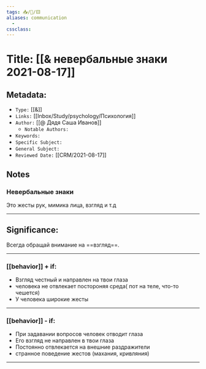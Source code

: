 ```yaml
---
tags: 📥️/📜️/🟨️
aliases: communication
  - 
cssclass: 
---
```




# Title: **[[& невербальные знаки 2021-08-17]]**


## Metadata:

- `Type:` [[&]]
- `Links:` [[Inbox/Study/psychology/Психология]]
- `Author:` [[@ Дядя Саша Иванов]]
	- `Notable Authors:` 
- `Keywords:` 
- `Specific Subject:` 
- `General Subject:` 
- `Reviewed Date:` [[CRM/2021-08-17]]


## Notes


### Невербальные знаки

Это жесты рук, мимика лица, взгляд и т.д

---


## Significance:

Всегда обращай внимание на ==взгляд==.

---

### [[behavior]]  + if:
- Взгляд честный и направлен на твои глаза
- человека не отвлекает постороняя среда( пот на теле, что-то чешется)
- У человека широкие жесты

---

### [[behavior]]  - if:
- При задавании вопросов человек отводит глаза
- Его взгляд не направлен в твои глаза
- Постоянно отвлекается на внешние раздражители
- странное поведение жестов (махания, кривляния) 

---

